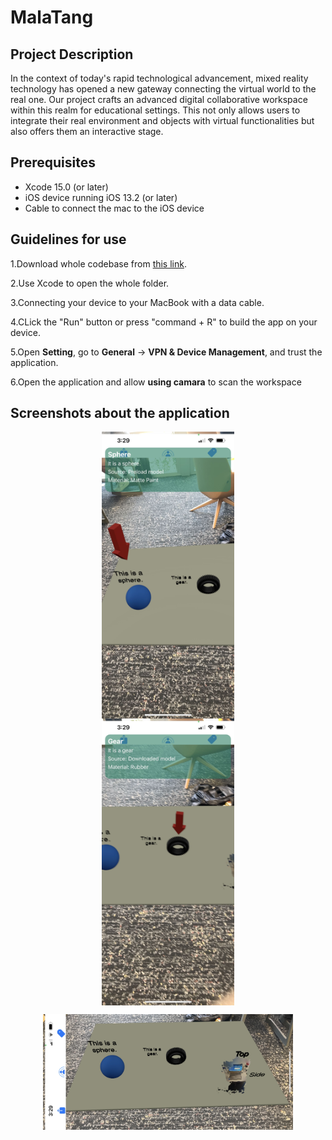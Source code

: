 # MalaTang

## Project Description

In the context of today's rapid technological advancement, mixed reality technology has opened a new gateway connecting the virtual world to the real one. Our project crafts an advanced digital collaborative workspace within this realm for educational settings. This not only allows users to integrate their real environment and objects with virtual functionalities but also offers them an interactive stage.

## Prerequisites

* Xcode 15.0 (or later)
* iOS device running iOS 13.2 (or later)
* Cable to connect the mac to the iOS device

## Guidelines for use

1.Download whole codebase from [this link](https://github.com/SuperWBY/3801-Project-MLT).

2.Use Xcode to open the whole folder.

3.Connecting your device to your MacBook with a data cable.

4.CLick the "Run" button or press "command + R" to build the app on your device.

5.Open **Setting**, go to **General** -> **VPN & Device Management**, and trust the application.

6.Open the application and allow **using camara** to scan the workspace

## Screenshots about the application

<center>
<figure>
<img src="https://github.com/SuperWBY/3801-Project-MLT/blob/main/Screenshots/example_2.jpg?raw=true" alt="Example Image" width="50%" style="display:block;">
<img src="https://github.com/SuperWBY/3801-Project-MLT/blob/main/Screenshots/example_3.jpg?raw=true" alt="Example Image" width="50%" style="display:block;">
 </figure>
</center>







<img src="https://github.com/SuperWBY/3801-Project-MLT/blob/main/Screenshots/example_6.jpg?raw=true" alt="Example Image" width="400" style="display:block; margin:auto;">



